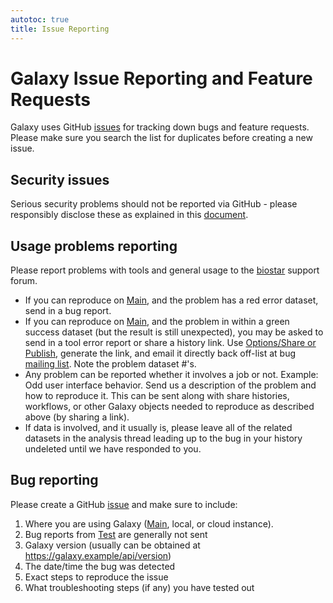 ```yaml
---
autotoc: true
title: Issue Reporting
---
```


# Galaxy Issue Reporting and Feature Requests

Galaxy uses GitHub [issues](https://github.com/galaxyproject/galaxy/issues) for tracking down bugs and feature requests. Please make sure you search the list for duplicates before creating a new issue.

## Security issues

Serious security problems should not be reported via GitHub - please responsibly disclose these as explained in this [document](https://github.com/galaxyproject/galaxy/blob/dev/CONTRIBUTING.md).

## Usage problems reporting

Please report problems with tools and general usage to the [biostar](/src/support/biostar/index.md) support forum.

* If you can reproduce on [Main](/src/main/index.md), and the problem has a red error dataset, send in a bug report.
* If you can reproduce on [Main](/src/main/index.md), and the problem in within a green success dataset (but the result is still unexpected), you may be asked to send in a tool error report or share a history link. Use [Options/Share or Publish](/src/learn/share/index.md), generate the link, and email it directly back off-list at bug [mailing list](galaxy-bugs@lists.galaxyproject.org). Note the problem dataset #'s. 
* Any problem can be reported whether it involves a job or not. Example: Odd user interface behavior. Send us a description of the problem and how to reproduce it. This can be sent along with share histories, workflows, or other Galaxy objects needed to reproduce as described above (by sharing a link).
* If data is involved, and it usually is, please leave all of the related datasets in the analysis thread leading up to the bug in your history undeleted until we have responded to you.

## Bug reporting

Please create a GitHub [issue](https://github.com/galaxyproject/galaxy/issues) and make sure to include:

1. Where you are using Galaxy ([Main](/src/main/index.md), local, or cloud instance). 
1. Bug reports from [Test](/src/test/index.md) are generally not sent
1. Galaxy version (usually can be obtained at https://galaxy.example/api/version)
1. The date/time the bug was detected
1. Exact steps to reproduce the issue
1. What troubleshooting steps (if any) you have tested out
